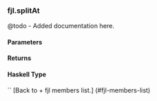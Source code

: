 ### fjl.splitAt
@todo - Added documentation here.

#### Parameters

#### Returns
 
#### Haskell Type
``
[Back to  + fjl members list.]
(#fjl-members-list)
